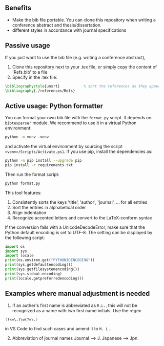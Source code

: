## Benefits
- Make the bib file portable. You can clone this repository when writing a conference abstract and thesis/dissertation.
- different styles in accordance with journal specifications

## Passive usage
If you just want to use the bib file (e.g. writing a conference abstract),
1. Clone this repository next to your .tex file, or simply copy the content of 'Refs.bib' to a file
2. Specify in the .tex file:
```latex
\bibliographystyle{unsrt}           % sort the references as they appear in the text
\bibliography{./references/Refs}
```

## Active usage: Python formatter
You can format your own bib file with the `format.py` script. 
It depends on `bibtexparser` module. We recommend to use it in a virtual Python environment:
```sh
python -m venv .venv
```
and activate the virtual environment by sourcing the script `<venv>/Scripts/Activate.ps1`.
If you use pip, install the dependencies as:
```sh
python -m pip install --upgrade pip
pip install -r requirements.txt
```
Then run the format script:
```sh
python format.py
```
This tool features:
1. Consistently sorts the keys 'title', 'author', 'journal', ... for all entries
2. Sort the entries in alphabetical order
3. Align indentation
4. Recognize accented letters and convert to the LaTeX-conform syntax

If the conversion fails with a UnicodeDecodeError, make sure that the Python default encoding is set to UTF-8. The setting can be displayed by the following script:
```python
import os
import sys
import locale
print(os.environ.get("PYTHONIOENCODING"))
print(sys.getdefaultencoding())
print(sys.getfilesystemencoding())
print(sys.stdout.encoding)
print(locale.getpreferredencoding())
```

## Examples where manual adjustment is needed
1. If an auther's first name is abbreviated as `M.L.`, this will not be recognized as a name with two first name initials. Use the regex
```
(?<=\.)\w(?=\.)
```
in VS Code to find such cases and amend it to `M. L.`.

2. Abbreviation of journal names
Journal --> J.
Japanese --> Jpn.
